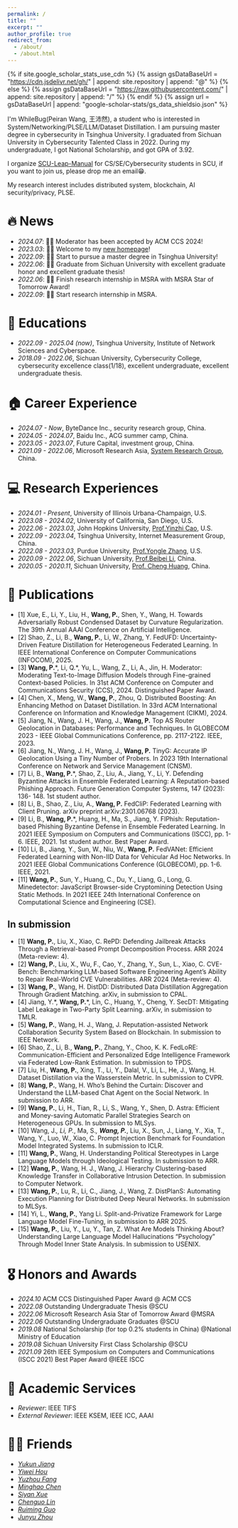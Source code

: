 ```yaml
---
permalink: /
title: ""
excerpt: ""
author_profile: true
redirect_from: 
  - /about/
  - /about.html
---
```


{% if site.google_scholar_stats_use_cdn %}
{% assign gsDataBaseUrl = "https://cdn.jsdelivr.net/gh/" | append: site.repository | append: "@" %}
{% else %}
{% assign gsDataBaseUrl = "https://raw.githubusercontent.com/" | append: site.repository | append: "/" %}
{% endif %}
{% assign url = gsDataBaseUrl | append: "google-scholar-stats/gs_data_shieldsio.json" %}

<span class='anchor' id='about-me'></span>

I'm WhileBug(Peiran Wang, 王沛然), a student who is interested in System/Networking/PLSE/LLM/Dataset Distillation. I am pursuing master degree in cybersecurity in Tsinghua University. I graduated from Sichuan University in Cybersecurity Talented Class in 2022. During my undergraduate, I got National Scholarship, and got GPA of 3.92. 

I organize [SCU-Leap-Manual](https://scu-cs-runner.github.io/SurviveSCUManual/) for CS/SE/Cybersecurity students in SCU, if you want to join us, please drop me an email😁.

My research interest includes distributed system, blockchain, AI security/privacy, PLSE.


# 🔥 News
- *2024.07*: 🎉🎉 Moderator has been accepted by ACM CCS 2024!
- *2023.03*: 🎉🎉 Welcome to my [new homepage](https://whilebug.github.io)!
- *2022.09*: 🎉🎉 Start to pursue a master degree in Tsinghua University!
- *2022.06*: 🎉🎉 Graduate from Sichuan University with excellent graduate honor and excellent graduate thesis!
- *2022.06*: 🎉🎉 Finish research internship in MSRA with MSRA Star of Tomorrow Award!
- *2022.09*: 🎉🎉 Start research internship in MSRA.


# 📖 Educations
- *2022.09 - 2025.04 (now)*, Tsinghua University, Institute of Network Sciences and Cyberspace. 
- *2018.09 - 2022.06*, Sichuan University, Cybersecurity College, cybersecurity excellence class(1/18), excellent undergraduate, excellent undergraduate thesis. 

# 🏠 Career Experience
- *2024.07 - Now*, ByteDance Inc., security research group, China.
- *2024.05 - 2024.07*, Baidu Inc., ACG summer camp, China.
- *2023.05 - 2023.07*, Future Capital, investment group, China.
- *2021.09 - 2022.06*, Microsoft Research Asia, [System Research Group](https://www.microsoft.com/en-us/research/group/systems-and-networking-research-group-asia/), China.


# 💻 Research Experiences
- *2024.01 - Present*, University of Illinois Urbana-Champaign, U.S.
- *2023.08 - 2024.02*, University of California, San Diego, U.S.
- *2022.06 - 2023.03*, John Hopkins University, [Prof.Yinzhi Cao](https://yinzhicao.org/), U.S.
- *2022.09 - 2023.04*, Tsinghua University, Internet Measurement Group, China.
- *2022.08 - 2023.03*, Purdue University, [Prof.Yongle Zhang](https://yonglezh-purdue.github.io/), U.S.
- *2020.09 - 2022.06*, Sichuan University, [Prof.Beibei Li](https://li-beibei.github.io/), China.
- *2020.05 - 2020.11*, Sichuan University, [Prof. Cheng Huang](https://chenghuang.org/), China.

# 📝 Publications 

- [1] Xue, E., Li, Y., Liu, H., **Wang, P.**, Shen, Y., Wang, H. Towards Adversarially Robust Condensed Dataset by Curvature Regularization. The 39th Annual AAAI Conference on Artificial Intelligence. 
- [2] Shao, Z., Li, B., **Wang, P.**, Li, W., Zhang, Y. FedUFD: Uncertainty-Driven Feature Distillation for Heterogeneous Federated Learning. In IEEE International Conference on Computer Communications (INFOCOM), 2025. 
- [3] **Wang, P.**\*, Li, Q.\*, Yu, L., Wang, Z., Li, A., Jin, H. Moderator: Moderating Text-to-Image Diffusion Models through Fine-grained Context-based Policies. In 31st ACM Conference on Computer and Communications Security (CCS), 2024. Distinguished Paper Award. 
- [4] Chen, X., Meng, W., **Wang, P.**, Zhou, Q. Distributed Boosting: An Enhancing Method on Dataset Distillation. In 33rd ACM International Conference on Information and Knowledge Management (CIKM), 2024. 
- [5] Jiang, N., Wang, J. H., Wang, J., **Wang, P.** Top AS Router Geolocation in Databases: Performance and Techniques. In GLOBECOM 2023 - IEEE Global Communications Conference, pp. 2117-2122. IEEE, 2023. 
- [6] Jiang, N., Wang, J. H., Wang, J., **Wang, P.** TinyG: Accurate IP Geolocation Using a Tiny Number of Probers. In 2023 19th International Conference on Network and Service Management (CNSM). 
- [7] Li, B., **Wang, P.***, Shao, Z., Liu, A., Jiang, Y., Li, Y. Defending Byzantine Attacks in Ensemble Federated Learning: A Reputation-based Phishing Approach. Future Generation Computer Systems, 147 (2023): 136- 148. 1st student author. 
- [8] Li, B., Shao, Z., Liu, A., **Wang, P.** FedCliP: Federated Learning with Client Pruning. arXiv preprint arXiv:2301.06768 (2023). 
- [9] Li, B., **Wang, P.***, Huang, H., Ma, S., Jiang, Y. FlPhish: Reputation-based Phishing Byzantine Defense in Ensemble Federated Learning. In 2021 IEEE Symposium on Computers and Communications (ISCC), pp. 1-6. IEEE, 2021. 1st student author. Best Paper Award. 
- [10] Li, B., Jiang, Y., Sun, W., Niu, W., **Wang, P.** FedVANet: Efficient Federated Learning with Non-IID Data for Vehicular Ad Hoc Networks. In 2021 IEEE Global Communications Conference (GLOBECOM), pp. 1-6. IEEE, 2021. 
- [11] **Wang, P.**, Sun, Y., Huang, C., Du, Y., Liang, G., Long, G. Minedetector: JavaScript Browser-side Cryptomining Detection Using Static Methods. In 2021 IEEE 24th International Conference on Computational Science and Engineering (CSE).

## In submission

- [1] **Wang, P.**, Liu, X., Xiao, C. RePD: Defending Jailbreak Attacks Through a Retrieval-based Prompt Decomposition Process. ARR 2024 (Meta-review: 4). 
- [2] **Wang, P.**, Liu, X., Wu, F., Cao, Y., Zhang, Y., Sun, L., Xiao, C. CVE-Bench: Benchmarking LLM-based Software Engineering Agent’s Ability to Repair Real-World CVE Vulnerabilities. ARR 2024 (Meta-review: 4). 
- [3] **Wang, P.**, Wang, H. DistDD: Distributed Data Distillation Aggregation Through Gradient Matching. arXiv, in submission to CPAL. 
- [4] Jiang, Y.\*, **Wang, P.**\*, Lin, C., Huang, Y., Cheng, Y. SecDT: Mitigating Label Leakage in Two-Party Split Learning. arXiv, in submission to TMLR. 
- [5] **Wang, P.**, Wang, H. J., Wang, J. Reputation-assisted Network Collaboration Security System Based on Blockchain. In submission to IEEE Network. 
- [6] Shao, Z., Li, B., **Wang, P.**, Zhang, Y., Choo, K. K. FedLoRE: Communication-Efficient and Personalized Edge Intelligence Framework via Federated Low-Rank Estimation. In submission to TPDS. 
- [7] Liu, H., **Wang, P.**, Xing, T., Li, Y., Dalal, V., Li, L., He, J., Wang, H. Dataset Distillation via the Wasserstein Metric. In submission to CVPR. 
- [8] **Wang, P.**, Wang, H. Who’s Behind the Curtain: Discover and Understand the LLM-based Chat Agent on the Social Network. In submission to ARR. 
- [9] **Wang, P.**, Li, H., Tian, R., Li, S., Wang, Y., Shen, D. Astra: Efficient and Money-saving Automatic Parallel Strategies Search on Heterogeneous GPUs. In submission to MLSys. 
- [10] Wang, J.*, Li, P.*, Ma, S.*, **Wang, P.***, Liu, X., Sun, J., Liang, Y., Xia, T., Wang, Y., Luo, W., Xiao, C. Prompt Injection Benchmark for Foundation Model Integrated Systems. In submission to ICLR. 
- [11] **Wang, P.**, Wang, H. Understanding Political Stereotypes in Large Language Models through Ideological Testing. In submission to ARR. 
- [12] **Wang, P.**, Wang, H. J., Wang, J. Hierarchy Clustering-based Knowledge Transfer in Collaborative Intrusion Detection. In submission to Computer Network. 
- [13] **Wang, P.**, Lu, R., Li, C., Jiang, J., Wang, Z. DistPlanS: Automating Execution Planning for Distributed Deep Neural Networks. In submission to MLSys. 
- [14] Yi, L., **Wang, P.**, Yang Li. Split-and-Privatize Framework for Large Language Model Fine-Tuning, in submission to ARR 2025. 
- [15] **Wang, P.**, Liu, Y., Lu, Y., Tan, Z. What Are Models Thinking About? Understanding Large Language Model Hallucinations “Psychology” Through Model Inner State Analysis. In submission to USENIX.

# 🎖 Honors and Awards
- *2024.10* ACM CCS Distinguished Paper Award @ ACM CCS
- *2022.08* Outstanding Undergraduate Thesis @SCU
- *2022.06* Microsoft Research Asia Star of Tomorrow Award @MSRA
- *2022.06* Outstanding Undergraduate Graduates @SCU
- *2019.08* National Scholarship (for top 0.2% students in China) @National Ministry of Education 
- *2019.08* Sichuan University First Class Scholarship  @SCU
- *2021.09* 26th IEEE Symposium on Computers and Communications (ISCC 2021) Best Paper Award @IEEE ISCC

# 📰 Academic Services
- *Reviewer*: IEEE TIFS
- *External Reviewer*: IEEE KSEM, IEEE ICC, AAAI

# 💃🏻 Friends
- [*Yukun Jiang*](https://ashbringer0926.github.io/)
- [*Yiwei Hou*](https://m1llie.tech/)
- [*Yuzhou Fang*](https://about.chares.me/)
- [*Minghao Chen*](https://minhal.me/)
- [*Siyan Xue*](https://xuesyn.github.io/)
- [*Chenguo Lin*](https://chenguolin.github.io/)
- [*Ruiming Guo*](https://guoruiming.com/)
- [*Junyu Zhou*](blog.junyu33.me)